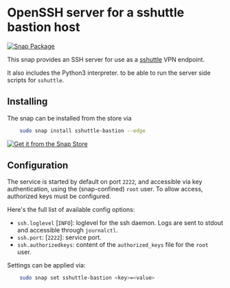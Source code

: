 # OpenSSH server for a sshuttle bastion host

[![Snap Package](https://snapcraft.io/sshuttle-bastion/badge.svg)](https://snapcraft.io/sshuttle-bastion)

This snap provides an SSH server for use as a [sshuttle](https://github.com/sshuttle/sshuttle) VPN endpoint.

It also includes the Python3 interpreter. to be able to run the server side scripts for `sshuttle`.

## Installing

The snap can be installed from the store via

```bash
    sudo snap install sshuttle-bastion --edge
```

[![Get it from the Snap Store](https://snapcraft.io/static/images/badges/en/snap-store-black.svg)](https://snapcraft.io/sshuttle-bastion)


## Configuration

The service is started by default on port `2222`, and accessible via key authentication, using the (snap-confined) `root` user.
To allow access, authorized keys must be configured.

Here's the full list of available config options:

- `ssh.loglevel` [`INFO`]: loglevel for the ssh daemon. Logs are sent to stdout and accessible through `journalctl`.
- `ssh.port`: [`2222`]: service port.
- `ssh.authorizedkeys`: content of the `authorized_keys` file for the `root` user.

Settings can be applied via:

```bash
    sudo snap set sshuttle-bastion <key>=<value>
```
